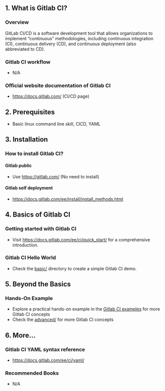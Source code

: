 ## 1. What is Gitlab CI?

### Overview

GitLab CI/CD is a software development tool that allows organizations to implement “continuous” methodologies, including continuous integration (CI), continuous delivery (CD), and continuous deployment (also abbreviated to CD).

### Gitlab CI workflow

- N/A

### Official website documentation of Gitlab CI

- https://docs.gitlab.com/ (CI/CD page)

## 2. Prerequisites

- Basic linux command line skill, CICD, YAML

## 3. Installation

### How to install Gitlab CI?

#### Gitlab public

- Use https://gitlab.com/ (No need to install)

#### Gitlab self deployment

- https://docs.gitlab.com/ee/install/install_methods.html

## 4. Basics of Gitlab CI

### Getting started with Gitlab CI

- Visit https://docs.gitlab.com/ee/ci/quick_start/ for a comprehensive introduction.

### Gitlab CI Hello World

- Check the [basic/](./basic/) directory to create a simple Gitlab CI demo.

## 5. Beyond the Basics

### Hands-On Example

- Explore a practical hands-on example in the [Gitlab CI examples](https://docs.gitlab.com/ee/ci/examples/) for more Gitlab CI concepts
- Check the [advanced/](./advanced//) for more Gitlab CI concepts

## 6. More...

### Gitlab CI YAML syntax reference

- https://docs.gitlab.com/ee/ci/yaml/

### Recommended Books

- N/A
